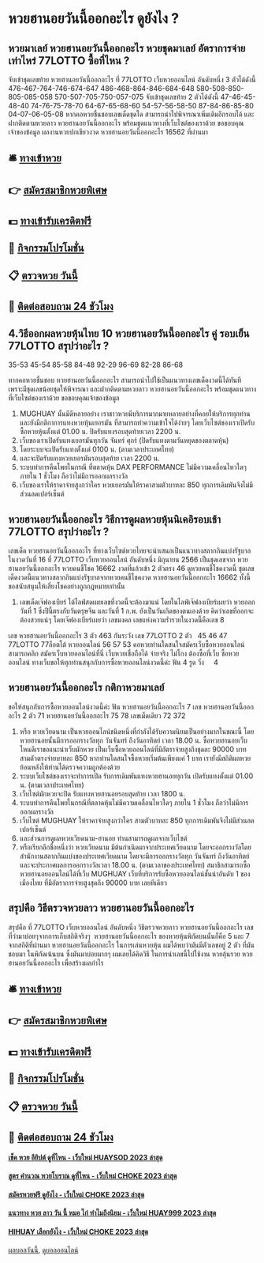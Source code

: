 # หวยฮานอยวันนี้ออกอะไร ดูยังไง ?
## หวยมาเลย์ หวยฮานอยวันนี้ออกอะไร หวยชุดมาเลย์ อัตราการจ่ายเท่าไหร่ 77LOTTO ซื้อที่ไหน ?
จับเข้าชุดเลขท้าย หวยฮานอยวันนี้ออกอะไร ที่ 77LOTTO เว็บหวยออนไลน์ อันดับหนึ่ง 3 ตัวได้ดังนี้
476-467-764-746-674-647
486-468-864-846-684-648
580-508-850-805-085-058
570-507-705-750-057-075
จับเข้าชุดเลขท้าย 2 ตัวได้ดังนี้
47-46-45-48-40
74-76-75-78-70
64-67-65-68-60
54-57-56-58-50
87-84-86-85-80
04-07-06-05-08
หากคอหวยชื่นชอบเลขเด็ดชุดใด สามารถนำไปพิจารณาเพิ่มเติมอีกรอบได้ และฝากติดตามหวยลาว หวยฮานอยวันนี้ออกอะไร พร้อมชุดแนวทางที่เว็บไซต์ของเราด้วย
ขอขอบคุณเจ้าของข้อมูล
ผลงานหวยปกเขียวงวด หวยฮานอยวันนี้ออกอะไร 16562 ที่ผ่านมา


## 🛎 [ทางเข้าหวย](https://bit.ly/3BG5bNw)
## 👉 [สมัครสมาชิกหวยพิเศษ](https://bit.ly/3BG5bNw)
## 💵 [ทางเข้ารับเครดิตฟรี](https://bit.ly/3C3mvgS)
## 👑 [กิจกรรมโปรโมชั่น](https://bit.ly/3C3mvgS)
## 📋 [ตรวจหวย วันนี้](https://bit.ly/3C3mvgS)
## 📱 [ติดต่อสอบถาม 24 ชัวโมง](https://bit.ly/3C3mvgS)

## 4.วิธีออกผลหวยหุ้นไทย 10 หวยฮานอยวันนี้ออกอะไร คู่ รอบเย็น 77LOTTO สรุปว่าอะไร ?
35-53
45-54
85-58
84-48
92-29
96-69
82-28
86-68

หากคอหวยชื่นชอบ หวยฮานอยวันนี้ออกอะไร สามารถนำไปใช้เป็นแนวทางเลขเด็ดงวดนี้ได้ทันที เพราะมีชุดเลขน้อยชุดให้พิจารณา และฝากติดตามหวยลาว หวยฮานอยวันนี้ออกอะไร พร้อมชุดแนวทางที่เว็บไซต์ของเราด้วย
ขอขอบคุณเจ้าของข้อมูล
1. MUGHUAY นั้นมีดีหลายอย่าง เราชาวหวยมีบริการมากมายหลายอย่างที่คอยให้บริการทุกท่าน และยังมีกติกาการแทงหวยหุ้นเยอรมัน ที่สามารถทำความเข้าใจได้ง่ายๆ โดยเว็บไซต์ของเราเปิดรับซื้อหวยหุ้นตั้งแต่ 01.00 น. ปิดรับแทงรอบสุดท้ายเวลา 2200 น.
2. เว็บของเราเปิดรับแทงเยอรมันทุกวัน จันทร์ ศุกร์ (ปิดรับแทงตามวันหยุดของตลาดหุ้น)
3. โดยระบบจะเปิดรับแทงตั้งแต่ 0100 น. (ตามเวลาประเทศไทย)
4. และจะปิดรับแทงหวยเยอรมันรอบสุดท้าย เวลา 2200 น.
5. ระบบทำการคืนโพยในกรณี ที่ตลาดหุ้น DAX PERFORMANCE ไม่มีความเคลื่อนไหวใดๆ ภายใน 1 ชั่วโมง ถือว่าไม่มีการออกผลรางวัล
6. เว็บของเราให้ราคาจ่ายสูงกว่าใคร หวยเยอรมันให้ราคาสามตัวบาทละ 850 ทุกการเดิมพันจึงไม่มีส่วนลดเปอร์เซ็นต์

## หวยฮานอยวันนี้ออกอะไร วิธีการดูผลหวยหุ้นนิเคอิรอบเช้า 77LOTTO สรุปว่าอะไร ?
เลขเด็ด หวยฮานอยวันนี้ออกอะไร ที่ทางเว็บไซต์หวยไทยจะนำเสนอเป็นแนวทางสลากกินแบ่งรัฐบาลในงวดวันที่ 16 ที่ 77LOTTO เว็บหวยออนไลน์ อันดับหนึ่ง มิถุนายน 2566 เป็นชุดเลขจาก หวยฮานอยวันนี้ออกอะไร หวยคนชี้โชค 16662 งวดที่แล้วเข้า 2 ตัวตรง 46 ดูหวยคนชี้โชคงวดนี้ ชุดเลขเด็ดงวดนี้แนวทางสลากกินแบ่งรัฐบาลจากหวยคนชี้โชคงวด หวยฮานอยวันนี้ออกอะไร 16662 ทั้งนี้ขอสนับสนุนให้เสี่ยงโชคอย่างถูกกฎหมายเท่านั้น
1. เลขเด็ดเจ๊ฟองเบียร์ ได้ไลฟ์สดเผยเลขที่งวดนี้จะต้องมาแน่ โดยในไลฟ์เจ๊ฟองเบียร์เผยว่า หวยออกวันที่ 1 ซึ่งปีนี้ตรงกับวันตรุษจีน และวันที่ 1 ก.พ. ยังเป็นวันเกิดของตนเองด้วย คิดว่าเลขที่ออกจะต้องสวยแน่ๆ โดยเจ๊ฟองเบียร์เผยว่า เลขมงคล เลขแห่งความร่ำรวยในงวดนี้คือเลข 8

เลข หวยฮานอยวันนี้ออกอะไร 3 ตัว 463
กันระวัง
เลข 77LOTTO 2 ตัว   45 46 47 77LOTTO 77ล็อตโต้ หวยออนไลน์ 56 57 53
คอหวยท่านใดสนใจสมัครเว็บซื้อหวยออนไลน์ สามารถคลิก สมัครเว็บหวยออนไลน์ที่นี่ เว็บหวยเชื่อถือได้ จ่ายจริง ไม่โกง ต้องซื้อที่เว็บ ซื้อหวยออนไลน์ ทางเว็บขอให้ทุกท่านสนุกกับการซื้อหวยออนไลน์งวดนี้ค่ะ
ฟัน 4
รูด วิ่ง     4

## หวยฮานอยวันนี้ออกอะไร กติกาหวยมาเลย์
ขอให้สนุกกับการซื้อหวยออนไลน์งวดนี้ค่ะ
ฟัน หวยฮานอยวันนี้ออกอะไร 7
เลข หวยฮานอยวันนี้ออกอะไร 2 ตัว 71 หวยฮานอยวันนี้ออกอะไร 75 78
เลขเม็ดเดียว 72 372
1. หรือ หวยเวียดนาม เป็นหวยออนไลน์ชนิดหนึ่งที่กำลังได้รับความนิยมเป็นอย่างมากในขณะนี้ โดยหวยฮานอยนั้นมีการออกรางวัลทุก วันจันทร์ ถึงวันอาทิตย์ เวลา 18.00 น. ซื้อหวยฮานอยเว็บไหนดีเราขอแนะนำเว็บมักหวย เป็นเว็บซื้อหวยออนไลน์ที่มีอัตราจ่ายสูงถึงชุดละ 90000 บาท สามตัวตรงจ่ายบาทละ 850 หากท่านใดสนใจซื้อหวยเริ่มต้นเพียงแค่ 1 บาท เรายังมีสถิติผลหวยย้อนหลังให้ท่านได้ตรวจความถูกต้องด้วย
2. ระบบเว็บไซต์ของเราจะทำการเปิด รับการเดิมพันแทงหวยฮานอยทุกวัน เปิดรับแทงตั้งแต่ 01.00 น. (ตามเวลาประเทศไทย)
3. เว็บไซต์มักหวยจะปิด รับแทงหวยฮานอยรอบสุดท้าย เวลา 1800 น.
4. ระบบทำการคืนโพยในกรณีที่ตลาดหุ้นไม่มีความเคลื่อนไหวใดๆ ภายใน 1 ชั่วโมง ถือว่าไม่มีการออกผลรางวัล
5. เว็บไซต์ MUGHUAY ให้ราคาจ่ายสูงกว่าใคร สามตัวบาทละ 850 ทุกการเดิมพันจึงไม่มีส่วนลดเปอร์เซ็นต์
6. และส่วนการดูผลหวยเวียดนาม-ฮานอย ท่านสามารถดูผลจากเว็บไซต์
7. หรือเรียกอีกชื่อหนึ่งว่า หวยเวียดนาม มีต้นกำเนิดมาจากประเทศเวียดนาม โดยจะออกรางวัลโดยสำนักงานสลากกินแบ่งของประเทศเวียดนาม โดยจะมีการออกรางวัลทุก วันจันทร์ ถึงวันอาทิตย์ และจะประกาศผลการออกรางวัลเวลา 18.00 น. (ตามเวลาของประเทศไทย) สมาชิกสามารถซื้อหวยฮานอยออนไลน์ได้ที่เว็บ MUGHUAY เว็บที่บริการรับซื้อหวยออนไลน์ชั้นนำอันดับ 1 ของเมืองไทย ที่มีอัตราการจ่ายสูงสุดถึง 90000 บาท เลยทีเดียว

## สรุปคือ วิธีตรวจหวยลาว หวยฮานอยวันนี้ออกอะไร
สรุปคือ ที่ 77LOTTO เว็บหวยออนไลน์ อันดับหนึ่ง วิธีตรวจหวยลาว หวยฮานอยวันนี้ออกอะไร เลขที่ว่ามาบ่อยๆจากการเก็บสถิติจริงๆ  หวยฮานอยวันนี้ออกอะไร ของหวยหุ้นพิกัดบนนั่นก็คือ 5 และ 7
จากสถิติที่ผ่านมา หวยฮานอยวันนี้ออกอะไร ในการเล่นหวยหุ้น ผมได้พบว่ามันมีตัวเลขอยู่ 2 ตัว ที่มันชอบมา ในพิกัดเน้นบน ซึ่งมันมาบ่อยมากๆ ผมเลยได้คิดวิธี ในการนำเลขนี้ไปใช้งาน หวยลุ้นรวย หวยฮานอยวันนี้ออกอะไร เพื่อสร้างผลกำไร

## 🛎 [ทางเข้าหวย](https://bit.ly/3BG5bNw)
## 👉 [สมัครสมาชิกหวยพิเศษ](https://bit.ly/3BG5bNw)
## 💵 [ทางเข้ารับเครดิตฟรี](https://bit.ly/3C3mvgS)
## 👑 [กิจกรรมโปรโมชั่น](https://bit.ly/3C3mvgS)
## 📋 [ตรวจหวย วันนี้](https://bit.ly/3C3mvgS)
## 📱 [ติดต่อสอบถาม 24 ชัวโมง](https://bit.ly/3C3mvgS)

#### [เช็ค หวย อียิปต์ ดูที่ไหน - เว็บใหม่ HUAYSOD 2023 ล่าสุด](https://atom.io/themes/เช็ค%20หวย%20อียิปต์%20ดูที่ไหน%20-%20เว็บใหม่%20huaysod%202023%20ล่าสุด)
#### [สูตร คำนวณ หวยโบราณ ดูที่ไหน - เว็บใหม่ CHOKE 2023 ล่าสุด](https://atom.io/themes/สูตร%20คำนวณ%20หวยโบราณ%20ดูที่ไหน%20-%20เว็บใหม่%20choke%202023%20ล่าสุด)
#### [สมัครหวยฟรี ดูยังไง - เว็บใหม่ CHOKE 2023 ล่าสุด](https://atom.io/themes/สมัครหวยฟรี%20ดูยังไง%20-%20เว็บใหม่%20choke%202023%20ล่าสุด)
#### [แนวทาง หวย ลาว วัน นี้ หมอ ไก่ ทำไมถึงนิยม - เว็บใหม่ HUAY999 2023 ล่าสุด](https://atom.io/themes/แนวทาง%20หวย%20ลาว%20วัน%20นี้%20หมอ%20ไก่%20ทำไมถึงนิยม%20-%20เว็บใหม่%20huay999%202023%20ล่าสุด)
#### [HIHUAY เลือกยังไง - เว็บใหม่ CHOKE 2023 ล่าสุด](https://atom.io/themes/hihuay%20เลือกยังไง%20-%20เว็บใหม่%20choke%202023%20ล่าสุด)

[ผลบอลวันนี้](https://siamsport.tv "ผลบอลวันนี้"), [ดูบอลออนไลน์](https://siamsport.tv/ดูบอลสด "ดูบอลออนไลน์")